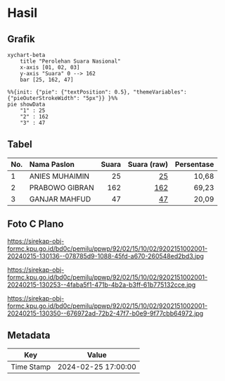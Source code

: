# Hasil

## Grafik

```mermaid
xychart-beta
    title "Perolehan Suara Nasional"
    x-axis [01, 02, 03]
    y-axis "Suara" 0 --> 162
    bar [25, 162, 47]
```

```mermaid
%%{init: {"pie": {"textPosition": 0.5}, "themeVariables": {"pieOuterStrokeWidth": "5px"}} }%%
pie showData
    "1" : 25
    "2" : 162
    "3" : 47
```

## Tabel

| No. | Nama Paslon    | Suara | Suara (raw) | Persentase |
|:--- |:-------------- | -----:| -----------:| ----------:|
| 1   | ANIES MUHAIMIN | 25    | [25][p-1]   | 10,68      |
| 2   | PRABOWO GIBRAN | 162   | [162][p-2]  | 69,23      |
| 3   | GANJAR MAHFUD  | 47    | [47][p-3]   | 20,09      |


[p-1]: https://github.com/gigit-pemilu/pemilu-2024/blob/main/pilpres/hitung-suara/sub/92-papua-barat/sub/02-manokwari/sub/15-manokwari-selatan/sub/1002-anday/sub/001-tps/sub/paslon-1.txt
[p-2]: https://github.com/gigit-pemilu/pemilu-2024/blob/main/pilpres/hitung-suara/sub/92-papua-barat/sub/02-manokwari/sub/15-manokwari-selatan/sub/1002-anday/sub/001-tps/sub/paslon-2.txt
[p-3]: https://github.com/gigit-pemilu/pemilu-2024/blob/main/pilpres/hitung-suara/sub/92-papua-barat/sub/02-manokwari/sub/15-manokwari-selatan/sub/1002-anday/sub/001-tps/sub/paslon-3.txt

## Foto C Plano

https://sirekap-obj-formc.kpu.go.id/bd0c/pemilu/ppwp/92/02/15/10/02/9202151002001-20240215-130136--078785d9-1088-45fd-a670-260548ed2bd3.jpg

https://sirekap-obj-formc.kpu.go.id/bd0c/pemilu/ppwp/92/02/15/10/02/9202151002001-20240215-130253--4faba5f1-471b-4b2a-b3ff-61b775132cce.jpg

https://sirekap-obj-formc.kpu.go.id/bd0c/pemilu/ppwp/92/02/15/10/02/9202151002001-20240215-130350--676972ad-72b2-47f7-b0e9-9f77cbb64972.jpg


## Metadata

| Key        | Value               |
| ---------- | ------------------- |
| Time Stamp | 2024-02-25 17:00:00 |



